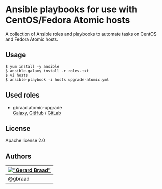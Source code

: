 Ansible playbooks for use with CentOS/Fedora Atomic hosts
=========================================================

A collection of Ansible roles and playbooks to automate tasks on CentOS and Fedora Atomic hosts.


Usage
-----

```
$ yum install -y ansible
$ ansible-galaxy install -r roles.txt
$ vi hosts
$ ansible-playbook -i hosts upgrade-atomic.yml
```


Used roles
----------

  * gbraad.atomic-upgrade  
    [Galaxy](https://galaxy.ansible.com/gbraad/atomic-upgrade/), [GitHub](https://github.com/gbraad/ansible-role-atomic-upgrade) / [GitLab](https://gitlab.com/gbraad/ansible-role-atomic-upgrade)


License
-------

Apache license 2.0


Authors
-------

| [!["Gerard Braad"](http://gravatar.com/avatar/e466994eea3c2a1672564e45aca844d0.png?s=60)](http://gbraad.nl "Gerard Braad <me@gbraad.nl>") |
|---|
| [@gbraad](https://twitter.com/gbraad)  |

